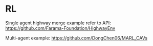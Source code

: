 # RL

Single agent highway merge example refer to API: https://github.com/Farama-Foundation/HighwayEnv

Multi-agent example: https://github.com/DongChen06/MARL_CAVs
